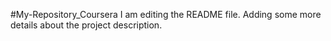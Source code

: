 #My-Repository_Coursera
I am editing the README file. Adding some more details about the project description.
